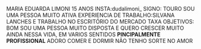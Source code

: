 MARIA EDUARDA LIMONI
15 ANOS 
INSTA:dudalimoni_
SIGNO: TOURO
SOU UMA PESSOA MUITO ATIVA
EXPERIENCIA DE TRABALHO:SILVANA LANCHES E TRABALHO NO ESCRITÓRIO DO MERCADO TAXA
OBJETIVOS: BOM SOU UMA PESSOA MUITO DISPOSTA E QUERO CRESCER MUITO AINDA NESSA VIDA, EM VARIOS SENTIDOS **PINCIPALMENTE PROFISSIONAL** 
ADORO COMER E DORMIR
NÃO TENHO SORTE NO AMOR
